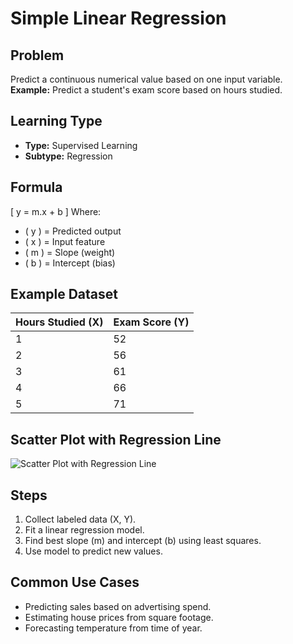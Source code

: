 # Simple Linear Regression

## Problem
Predict a continuous numerical value based on one input variable.  
**Example:** Predict a student's exam score based on hours studied.

## Learning Type
- **Type:** Supervised Learning  
- **Subtype:** Regression

## Formula
\[
y = m.x + b
\]
Where:  
- \( y \) = Predicted output  
- \( x \) = Input feature  
- \( m \) = Slope (weight)  
- \( b \) = Intercept (bias)

## Example Dataset

| Hours Studied (X) | Exam Score (Y) |
|-------------------|----------------|
| 1                 | 52             |
| 2                 | 56             |
| 3                 | 61             |
| 4                 | 66             |
| 5                 | 71             |

## Scatter Plot with Regression Line
![Scatter Plot with Regression Line](https://upload.wikimedia.org/wikipedia/commons/3/3a/Linear_regression.svg)

## Steps
1. Collect labeled data (X, Y).
2. Fit a linear regression model.
3. Find best slope \(m\) and intercept \(b\) using least squares.
4. Use model to predict new values.

## Common Use Cases
- Predicting sales based on advertising spend.
- Estimating house prices from square footage.
- Forecasting temperature from time of year.

